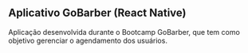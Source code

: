 ## Aplicativo GoBarber (React Native)

Aplicação desenvolvida durante o Bootcamp GoBarber, que tem como objetivo gerenciar o agendamento dos usuários.
